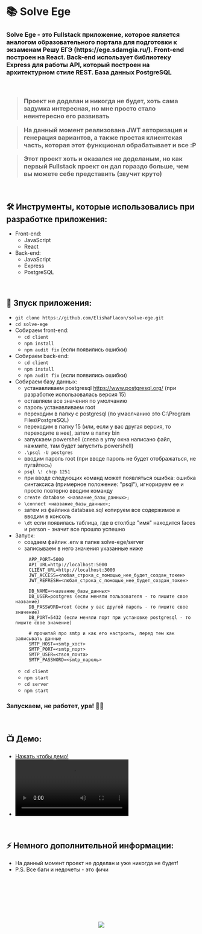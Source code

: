 <h1> 
     📚 Solve Ege
</h1>

<h3>
     Solve Ege - это Fullstack приложение, которое является аналогом образовательного портала для подготовки к экзаменам Решу ЕГЭ (https://ege.sdamgia.ru/). Front-end построен на React. Back-end использует библиотеку Express для работы API, который построен на архитектурном стиле REST. База данных PostgreSQL

</br>
</br>
</br>

> Проект не доделан и никогда не будет, хоть сама задумка интересная, но мне просто стало неинтересно его развивать

> На данный момент реализована JWT авторизация и генерация вариантов, а также простая клиентская часть, которая этот функционал обрабатывает и все :P

> Этот проект хоть и оказался не доделаным, но как первый Fullstack проект он дал гораздо больше, чем вы можете себе представить (звучит круто) 

</h3>



</br>



<h2>
  🛠️ Инструменты, которые использовались при разработке приложения:
</h2>

- Front-end:
     - JavaScript
     - React
- Back-end:
     - JavaScript
     - Express
     - PostgreSQL



</br>



<h2>
  🚀 Зпуск приложения:
</h2>

- `git clone https://github.com/ElishaFlacon/solve-ege.git`
- `cd solve-ege`
- Собираем front-end:
     - `cd client`
     - `npm install`
     - `npm audit fix` (если появились ошибки)
- Собираем back-end:
     - `cd client`
     - `npm install`
     - `npm audit fix` (если появились ошибки)
- Собираем базу данных:
     - устанавливаем postgresql https://www.postgresql.org/ (при разработке использовалась версия 15)
     - оставляем все значения по умолчанию
     - пароль устанавливаем root
     - переходим в папку с postgresql (по умаолчанию это C:\Program Files\PostgreSQL)
     - переходим в папку 15 (или, если у вас другая версия, то переходите в нее), затем в папку bin
     - запускаем powershell (слева в углу окна написано файл, нажмите, там будет запустить powershell)
     - `.\psql -U postgres`
     - вводим пароль root (при вводе пароль не будет отображаться, не пугайтесь)
     - `psql \! chcp 1251`
     - при вводе следующих команд может появляться ошибка: ошибка синтаксиса (примерное положение: "psql"), игнорируем ее и просто повторно вводим команду
     - `create database <название_базы_данных>;`
     - `\connect <название_базы_данных>;`
     - затем из файлика database.sql копируем все содержимое и вводим в консоль
     - `\dt` если появилась таблица, где в столбце "имя" находится faces и person - значит все прошло успешно
- Запуск:
     - создаем файлик .env в папке solve-ege/server
     - записываем в него значения указанные ниже
     ```
          APP_PORT=5000
          API_URL=http://localhost:5000
          CLIENT_URL=http://localhost:3000
          JWT_ACCESS=<любая_строка_с_помощью_нее_будет_создан_токен>
          JWT_REFRESH=<любая_строка_с_помощью_нее_будет_создан_токен>

          DB_NAME=<название_базы_данных>
          DB_USER=postgres (если меняли пользователя - то пишите свое название)
          DB_PASSWORD=root (если у вас другой пароль - то пишите свое значение)
          DB_PORT=5432 (если меняли порт при установке postgresql - то пишите свое значение)
          
          # прочитай про smtp и как его настроить, перед тем как записывать данные
          SMTP_HOST=<smtp_хост>
          SMTP_PORT=<smtp_порт>
          SMTP_USER=<твоя_почта>
          SMTP_PASSWORD=<smtp_пароль>
     ```
     - `cd client`
     - `npm start`
     - `cd server`
     - `npm start`
<h3>
    Запускаем, не работет, ура! 🗿🚬
</h3>



</br>



<h2>
 📺 Демо:
</h2>



- <a href="https://github.com/ElishaFlacon/solve-ege/assets/83610362/d2d33e67-6782-404b-a271-9a12910917e9">Нажать чтобы демо!</a>
- <video src="https://github.com/ElishaFlacon/solve-ege/assets/83610362/d2d33e67-6782-404b-a271-9a12910917e9" />



</br>



<h2>
⚡ Немного дополнительной информации:
</h2>

- На данный момент проект не доделан и уже никогда не будет!
- P.S. Все баги и недочеты - это фичи




<br/>
<br/>
<br/>
<br/>
<br/>
<br/>



<p align="center">
  <img src="https://capsule-render.vercel.app/api?type=waving&color=d179b8&height=64&section=footer"/>
</p>


